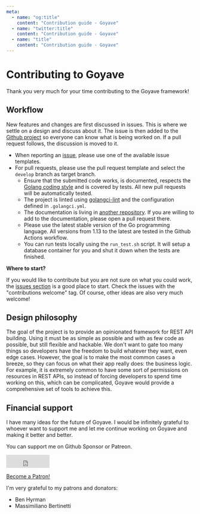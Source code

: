 ```yaml
---
meta:
  - name: "og:title"
    content: "Contribution guide - Goyave"
  - name: "twitter:title"
    content: "Contribution guide - Goyave"
  - name: "title"
    content: "Contribution guide - Goyave"
---
```


# Contributing to Goyave

Thank you very much for your time contributing to the Goyave framework!

## Workflow

New features and changes are first discussed in issues. This is where we settle on a design and discuss about it. The issue is then added to the [Github project](https://github.com/System-Glitch/goyave/projects) so everyone can know what is being worked on. If a pull request follows, the discussion is moved to it.

- When reporting an [issue](https://github.com/System-Glitch/goyave/issues/new/choose), please use one of the available issue templates.
- For pull requests, please use the pull request template and select the `develop` branch as target branch.
    - Ensure that the submitted code works, is documented, respects the [Golang coding style](https://golang.org/doc/effective_go.html) and is covered by tests. All new pull requests will be automatically tested.
    - The project is linted using [golangci-lint](https://github.com/golangci/golangci-lint) and the configuration defined in `.golangci.yml`.
    - The documentation is living in [another repository](https://github.com/go-goyave/goyave.dev). If you are willing to add to the documentation, please open a pull request there.
    - Please use the latest stable version of the Go programming language. All versions from 1.13 to the latest are tested in the Github Actions workflow.
    - You can run tests locally using the `run_test.sh` script. It will setup a database container for you and shut it down when the tests are finished.

**Where to start?**

If you would like to contribute but you are not sure on what you could work, the [issues section](https://github.com/System-Glitch/goyave/issues) is a good place to start. Check the issues with the "contributions welcome" tag. Of course, other ideas are also very much welcome!

## Design philosophy

The goal of the project is to provide an opinionated framework for REST API building. Using it must be as simple as possible and with as few code as possible, but still flexible and hackable. We don't want to gate too many things so developers have the freedom to build whatever they want, even edge cases. However, the goal is to make the most common cases a breeze, so they can focus on what their app really does: the business logic. For example, it is extremely common to have some sort of permissions on resources in REST APIs, so instead of forcing developers to spend time working on this, which can be complicated, Goyave would provide a comprehensive set of tools to achieve this.

## Financial support

I have many ideas for the future of Goyave. I would be infinitely grateful to whoever want to support me and let me continue working on Goyave and making it better and better.

You can support me on Github Sponsor or Patreon.

<iframe src="https://github.com/sponsors/System-Glitch/button" title="Sponsor System-Glitch" height="35" width="116" style="border: 0;"></iframe>

<a href="https://www.patreon.com/bePatron?u=25997573" data-patreon-widget-type="become-patron-button">Become a Patron!</a><script async src="https://c6.patreon.com/becomePatronButton.bundle.js"></script>

I'm very grateful to my patrons and donators:

- Ben Hyrman
- Massimiliano Bertinetti